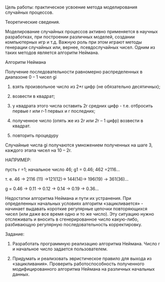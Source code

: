 Цель работы: практическое усвоение метода моделирования случайных процессов.


Теоретические сведения.

Моделирование случайных процессов активно применяется в научных разработках, при построении различных моделей, создании компьютерных игр и т.д.
Важную роль при этом играют методы генерации случайных или, вернее, псевдослучайных чисел. Одним из таких методов является алгоритм Неймана.


Алгоритм Неймана

Получение последовательности равномерно распределенных в диапазоне 0 – 1  чисел gi 

1) взять произвольное число из 2*r цифр (не обязательно десятичных);

2) возвести в квадрат;

3) у квадрата этого числа оставить 2r средних цифр - т.е. отбросить первые r или r-1 первых и r последних;

4) полученное число (опять же из 2*r или 2*r – 1 цифр) возвести в квадрат.

5) повторить процедуру

Случайные числа gi  получаются умножением полученных на шаге 3,  каждого этапа чисел на 10 – 2r.


НАПРИМЕР:

пусть r =1; начальное число 46; g1 = 0.46; 462 =2116…

т. е. 46 → 2116 (11) →121(12)→ 144(14)→ 196(19) → 361(36)…

g = 0.46 → 0.11 → 0.12 → 0.14 → 0.19 → 0.36…


Недостатки алгоритма Неймана и пути их устранения.
При определенных начальных условиях алгоритм «зацикливается» - начинает выдавать короткие регулярные цепочки повторяющихся чисел (или даже все время одно и то же число).
Эту ситуацию нужно отслеживать и вносить в сгенерированное число какую-либо, разбивающую регулярную последовательность корректировку.


Задание:

1) Разработать программную реализацию алгоритма Неймана. Число r и начальное число задается пользователем.

2) Придумать и реализовать эвристическое правило для выхода из «зацикливания». Проверить работоспособность полученного модифицированного алгоритма Неймана на различных начальных данных.
